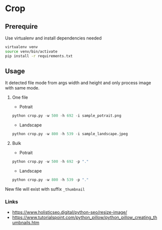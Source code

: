 # Crop

## Prerequire
Use virtualenv and install dependencies needed
```sh
virtualenv venv
source venv/bin/activate
pip install -r requirements.txt
```

## Usage
It detected file mode from args width and height and only process image with same mode.

1. One file
    - Potrait
    ```python
    python crop.py -w 500 -h 692 -i sample_potrait.png
    ```
    - Landscape
    ```python
    python crop.py -w 800 -h 539 -i sample_landscape.jpeg
    ```

1. Bulk
    - Potrait
    ```python
    python crop.py -w 500 -h 692 -p "."
    ```
    - Landscape
    ```python
    python crop.py -w 800 -h 539 -p "."
    ```

New file will exist with suffix `_thumbnail`

### Links
- https://www.holisticseo.digital/python-seo/resize-image/
- https://www.tutorialspoint.com/python_pillow/python_pillow_creating_thumbnails.htm

